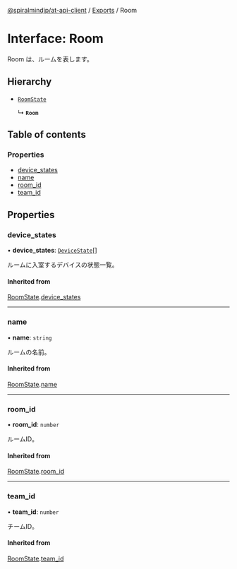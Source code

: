 [@spiralmindjp/at-api-client](../README.md) / [Exports](../modules.md) / Room

# Interface: Room

Room は、ルームを表します。

## Hierarchy

- [`RoomState`](RoomState.md)

  ↳ **`Room`**

## Table of contents

### Properties

- [device\_states](Room.md#device_states)
- [name](Room.md#name)
- [room\_id](Room.md#room_id)
- [team\_id](Room.md#team_id)

## Properties

### device\_states

• **device\_states**: [`DeviceState`](DeviceState.md)[]

ルームに入室するデバイスの状態一覧。

#### Inherited from

[RoomState](RoomState.md).[device_states](RoomState.md#device_states)

___

### name

• **name**: `string`

ルームの名前。

#### Inherited from

[RoomState](RoomState.md).[name](RoomState.md#name)

___

### room\_id

• **room\_id**: `number`

ルームID。

#### Inherited from

[RoomState](RoomState.md).[room_id](RoomState.md#room_id)

___

### team\_id

• **team\_id**: `number`

チームID。

#### Inherited from

[RoomState](RoomState.md).[team_id](RoomState.md#team_id)
